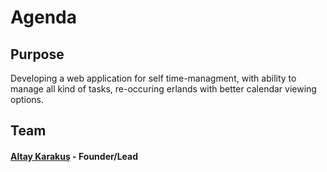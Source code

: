 # Agenda


## Purpose

Developing a web application for self time-managment, with ability to manage all kind of tasks, re-occuring erlands with better calendar viewing options. 


## Team

#### [Altay Karakuş](http://github.com/karanba) - Founder/Lead
